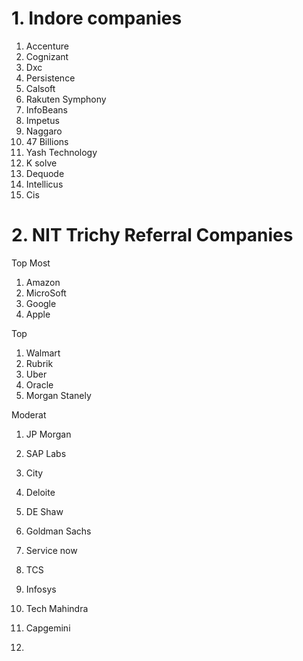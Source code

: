 # 1. Indore companies 

1. Accenture
2. Cognizant
3. Dxc
4. Persistence
5. Calsoft
6. Rakuten Symphony
7. InfoBeans
8. Impetus
9. Naggaro
10. 47 Billions
11. Yash Technology
12. K solve
13. Dequode
14. Intellicus
15. Cis


# 2. NIT Trichy Referral Companies

Top Most
1. Amazon 
2. MicroSoft
3. Google
4. Apple 

Top
1. Walmart
2. Rubrik
3. Uber
4. Oracle
5. Morgan Stanely

Moderat 

1. JP Morgan
2. SAP Labs
3. City
4. Deloite
5. DE Shaw
6. Goldman Sachs
7. Service now

1. TCS
2. Infosys
3. Tech Mahindra
4. Capgemini
5. 



